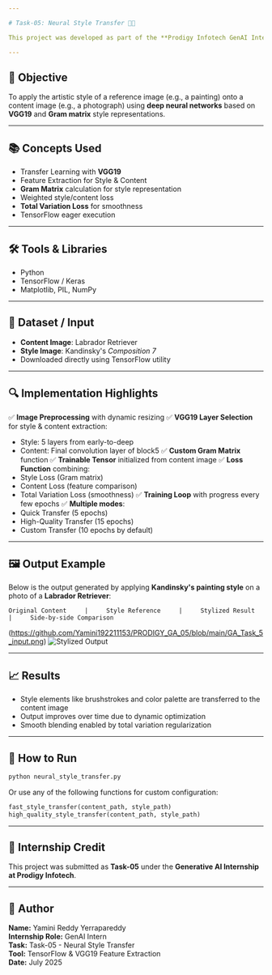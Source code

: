 ```yaml
---

# Task-05: Neural Style Transfer 🎨🧠

This project was developed as part of the **Prodigy Infotech GenAI Internship**, focusing on **Neural Style Transfer** — blending the content of one image with the artistic style of another using a pre-trained deep learning model.

---
```


## 📌 Objective
To apply the artistic style of a reference image (e.g., a painting) onto a content image (e.g., a photograph) using **deep neural networks** based on **VGG19** and **Gram matrix** style representations.

---

## 📚 Concepts Used
- Transfer Learning with **VGG19**
- Feature Extraction for Style & Content
- **Gram Matrix** calculation for style representation
- Weighted style/content loss
- **Total Variation Loss** for smoothness
- TensorFlow eager execution

---

## 🛠️ Tools & Libraries
- Python
- TensorFlow / Keras
- Matplotlib, PIL, NumPy

---

## 📂 Dataset / Input

- **Content Image**: Labrador Retriever
- **Style Image**: Kandinsky's *Composition 7*
- Downloaded directly using TensorFlow utility

---

## 🔍 Implementation Highlights

✅ **Image Preprocessing** with dynamic resizing
✅ **VGG19 Layer Selection** for style & content extraction:
  - Style: 5 layers from early-to-deep
  - Content: Final convolution layer of block5
✅ **Custom Gram Matrix** function
✅ **Trainable Tensor** initialized from content image
✅ **Loss Function** combining:
  - Style Loss (Gram matrix)
  - Content Loss (feature comparison)
  - Total Variation Loss (smoothness)
✅ **Training Loop** with progress every few epochs
✅ **Multiple modes**:
  - Quick Transfer (5 epochs)
  - High-Quality Transfer (15 epochs)
  - Custom Transfer (10 epochs by default)

---

## 🖼️ Output Example

Below is the output generated by applying **Kandinsky's painting style** on a photo of a **Labrador Retriever**:

```
Original Content     |     Style Reference     |     Stylized Result     |     Side-by-side Comparison
```
(https://github.com/Yamini192211153/PRODIGY_GA_05/blob/main/GA_Task_5_input.png)
![Stylized Output](neural_style_result.jpg)

---

## 📈 Results

- Style elements like brushstrokes and color palette are transferred to the content image
- Output improves over time due to dynamic optimization
- Smooth blending enabled by total variation regularization

---

## 🚀 How to Run

```bash
python neural_style_transfer.py
```

Or use any of the following functions for custom configuration:
```python
fast_style_transfer(content_path, style_path)
high_quality_style_transfer(content_path, style_path)
```

---

## 📌 Internship Credit

This project was submitted as **Task-05** under the **Generative AI Internship at Prodigy Infotech**.

---

## 🧠 Author

**Name:** Yamini Reddy Yerrapareddy  
**Internship Role:** GenAI Intern  
**Task:** Task-05 - Neural Style Transfer  
**Tool:** TensorFlow & VGG19 Feature Extraction  
**Date:** July 2025
```

